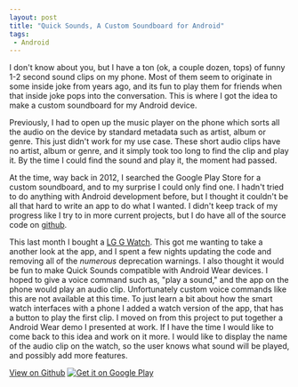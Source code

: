 ```yaml
---
layout: post
title: "Quick Sounds, A Custom Soundboard for Android"
tags:
 - Android
---
```


I don't know about you, but I have a ton (ok, a couple dozen, tops) of funny 1-2 second sound clips on my phone. Most of them seem to originate in some inside joke from years ago, and its fun to play them for friends when that inside joke pops into the conversation. This is where I got the idea to make a custom soundboard for my Android device.

Previously, I had to open up the music player on the phone which sorts all the audio on the device by standard metadata such as artist, album or genre. This just didn't work for my use case. These short audio clips have no artist, album or genre, and it simply took too long to find the clip and play it. By the time I could find the sound and play it, the moment had passed.

At the time, way back in 2012, I searched the Google Play Store for a custom soundboard, and to my surprise I could only find one. I hadn't tried to do anything with Android development before, but I thought it couldn't be all that hard to write an app to do what I wanted. I didn't keep track of my progress like I try to in more current projects, but I do have all of the source code on <a href="https://github.com/macrouch/quick-sounds" target="_blank">github</a>.

This last month I bought a <a href="https://play.google.com/store/devices/details/LG_G_Watch_Black_Titan?id=lg_g_watch_black&hl=en" target="_blank">LG G Watch</a>. This got me wanting to take a another look at the app, and I spent a few nights updating the code and removing all of the *numerous* deprecation warnings. I also thought it would be fun to make Quick Sounds compatible with Android Wear devices. I hoped to give a voice command such as, "play a sound," and the app on the phone would play an audio clip. Unfortunately custom voice commands like this are not available at this time. To just learn a bit about how the smart watch interfaces with a phone I added a watch version of the app, that has a button to play the first clip. I moved on from this project to put together a Android Wear demo I presented at work. If I have the time I would like to come back to this idea and work on it more. I would like to display the name of the audio clip on the watch, so the user knows what sound will be played, and possibly add more features.

<a href="https://github.com/macrouch/quick-sounds" class="btn btn-lg btn-primary" target="_blank">View on Github</a>
<a href="http://play.google.com/store/apps/details?id=com.sleekcoder.quick_sounds" target="_blank">
  <img src="http://www.android.com/images/brand/get_it_on_play_logo_small.png" alt="Get it on Google Play">
</a>
